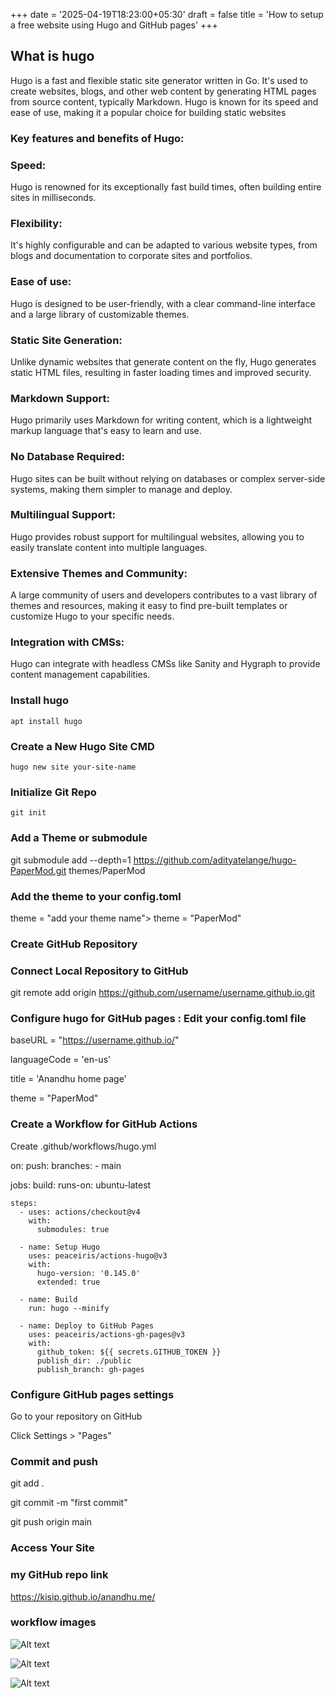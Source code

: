 +++
date = '2025-04-19T18:23:00+05:30'
draft = false
title = 'How to setup a free website using Hugo and GitHub pages'
+++
## What is hugo 
Hugo is a fast and flexible static site generator written in Go. It's used to create websites, blogs, and other web content by generating HTML pages from source content, typically Markdown. Hugo is known for its speed and ease of use, making it a popular choice for building static websites
### Key features and benefits of Hugo:
### Speed:
Hugo is renowned for its exceptionally fast build times, often building entire sites in milliseconds. 

### Flexibility:
It's highly configurable and can be adapted to various website types, from blogs and documentation to corporate sites and portfolios.

### Ease of use:
Hugo is designed to be user-friendly, with a clear command-line interface and a large library of customizable themes. 
### Static Site Generation:
Unlike dynamic websites that generate content on the fly, Hugo generates static HTML files, resulting in faster loading times and improved security. 
### Markdown Support:
Hugo primarily uses Markdown for writing content, which is a lightweight markup language that's easy to learn and use. 
### No Database Required:
Hugo sites can be built without relying on databases or complex server-side systems, making them simpler to manage and deploy. 
### Multilingual Support:
Hugo provides robust support for multilingual websites, allowing you to easily translate content into multiple languages. 
### Extensive Themes and Community:
A large community of users and developers contributes to a vast library of themes and resources, making it easy to find pre-built templates or customize Hugo to your specific needs. 
### Integration with CMSs:
Hugo can integrate with headless CMSs like Sanity and Hygraph to provide content management capabilities. 
### Install hugo 
```apt install hugo```
###  Create a New Hugo Site CMD
```hugo new site your-site-name```
### Initialize Git Repo
```git init```
### Add a Theme or submodule
git submodule add --depth=1 https://github.com/adityatelange/hugo-PaperMod.git themes/PaperMod
### Add the theme to your config.toml
theme = "add your theme name">
theme  = "PaperMod"
### Create GitHub Repository
### Connect Local Repository to GitHub
git remote add origin https://github.com/username/username.github.io.git
### Configure hugo for GitHub pages : Edit your config.toml file
baseURL = "https://username.github.io/"

languageCode = 'en-us'

title = 'Anandhu home page'

theme = "PaperMod"

### Create a  Workflow for GitHub Actions

Create .github/workflows/hugo.yml

on:
  push:
    branches:
      - main

jobs:
  build:
    runs-on: ubuntu-latest

    steps:
      - uses: actions/checkout@v4
        with:
          submodules: true

      - name: Setup Hugo
        uses: peaceiris/actions-hugo@v3
        with:
          hugo-version: '0.145.0'
          extended: true

      - name: Build
        run: hugo --minify

      - name: Deploy to GitHub Pages
        uses: peaceiris/actions-gh-pages@v3
        with:
          github_token: ${{ secrets.GITHUB_TOKEN }}
          publish_dir: ./public
          publish_branch: gh-pages
### Configure GitHub pages settings
Go to your repository on GitHub

Click Settings > "Pages"
### Commit and push
git add .

git commit -m "first commit"

git push  origin main

### Access Your Site

### my GitHub repo link
https://kisip.github.io/anandhu.me/

### workflow images

![Alt text](/images/hugo.png)

![Alt text](/images/hugo1.png)

![Alt text](/images/hugo2.png)
